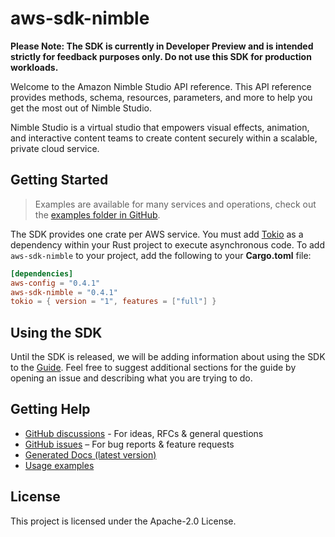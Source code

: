 # aws-sdk-nimble

**Please Note: The SDK is currently in Developer Preview and is intended strictly for
feedback purposes only. Do not use this SDK for production workloads.**

Welcome to the Amazon Nimble Studio API reference. This API reference provides methods, schema, resources, parameters, and more to help you get the most out of Nimble Studio.

Nimble Studio is a virtual studio that empowers visual effects, animation, and interactive content teams to create content securely within a scalable, private cloud service.

## Getting Started

> Examples are available for many services and operations, check out the
> [examples folder in GitHub](https://github.com/awslabs/aws-sdk-rust/tree/main/examples).

The SDK provides one crate per AWS service. You must add [Tokio](https://crates.io/crates/tokio)
as a dependency within your Rust project to execute asynchronous code. To add `aws-sdk-nimble` to
your project, add the following to your **Cargo.toml** file:

```toml
[dependencies]
aws-config = "0.4.1"
aws-sdk-nimble = "0.4.1"
tokio = { version = "1", features = ["full"] }
```

## Using the SDK

Until the SDK is released, we will be adding information about using the SDK to the
[Guide](https://github.com/awslabs/aws-sdk-rust/blob/main/Guide.md). Feel free to suggest
additional sections for the guide by opening an issue and describing what you are trying to do.

## Getting Help

* [GitHub discussions](https://github.com/awslabs/aws-sdk-rust/discussions) - For ideas, RFCs & general questions
* [GitHub issues](https://github.com/awslabs/aws-sdk-rust/issues/new/choose) – For bug reports & feature requests
* [Generated Docs (latest version)](https://awslabs.github.io/aws-sdk-rust/)
* [Usage examples](https://github.com/awslabs/aws-sdk-rust/tree/main/examples)

## License

This project is licensed under the Apache-2.0 License.

